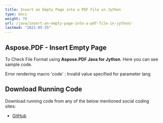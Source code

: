 ```yaml
---
title: Insert an Empty Page into a PDF File in Jython
type: docs
weight: 70
url: /java/insert-an-empty-page-into-a-pdf-file-in-jython/
lastmod: "2021-05-25"
---
```


## Aspose.PDF - Insert Empty Page

To Check File Format using **Aspose.PDF Java for Jython**. Here you can see sample code.

Error rendering macro 'code' : Invalid value specified for parameter lang

## Download Running Code

Download running code from any of the below mentioned social coding sites:

- [GitHub](https://github.com/aspose-pdf/Aspose.PDF-for-Java/releases)
